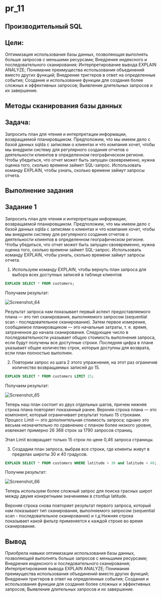 # pr_11
## Производительный SQL

## Цели:
Оптимизация использования базы данных, позволяющая выполнять больше запросов с меньшими ресурсами; Внедрение индексного и последовательного сканирования; Интерпретирование вывода EXPLAIN ANALYZE; Понимание преимущества использования объединений вместо других функций; Внедрение триггеров в ответ на определенные события; Создание и использование функции для создания более сложных и эффективных запросов; Выявление длительных запросов и их завершение.

## Методы сканирования базы данных

## Задача:
Запросить план для чтения и интерпретации информации, возвращаемой планировщиком.
Предположим, что мы имеем дело с базой данных sqlda с записями о клиентах и что компания хочет, чтобы мы внедрили систему для регулярного создания отчетов о
деятельности клиентов в определенном географическом регионе.
Чтобы убедиться, что отчет может быть запущен своевременно, нужна оценка того, сколько времени займет SQL-запрос. Использовать команду EXPLAIN, чтобы узнать,
сколько времени займут запросы отчета.


## Выполнение задания

## Задание 1

Запросить план для чтения и интерпретации информации, возвращаемой планировщиком. Предположим, что мы имеем дело с базой данных sqlda с записями о клиентах и что компания хочет, чтобы мы внедрили систему для регулярного создания отчетов о деятельности клиентов в определенном географическом регионе.
Чтобы убедиться, что отчет может быть запущен своевременно, нужна оценка того, сколько времени займет SQL-запрос. Использовать команду EXPLAIN, чтобы узнать,
сколько времени займут запросы отчета.

1. Используем команду EXPLAIN, чтобы вернуть план запроса для выбора всех доступных записей в таблице клиентов
```sql
EXPLAIN SELECT * FROM customers;
```
Получаем результат:


![Screenshot_64](https://github.com/user-attachments/assets/dbfb74d4-1d18-43b2-ae78-5e156f65b989)



Результат запроса нам показывает первый аспект предоставляемого плана — это тип сканирования, выполняемого запросом (sequential scan - последовательное сканирование).
Затем первое измерение, сообщаемое планировщиком — это начальные затраты, т. е. время, затраченное до начала сканирования.
Следующее число в последовательности указывает общую стоимость выполнения запроса, если будут получены все доступные строки. Последняя цифра в плане указывает общее
количество строк, которые доступны для возврата, если план полностью выполнен.


2. Повторим запрос из шага 2 этого упражнения, на этот раз ограничив количество возвращаемых записей до 15.
```sql
EXPLAIN SELECT * FROM customers LIMIT 15;
```
Получаем результат:


![Screenshot_65](https://github.com/user-attachments/assets/484f47aa-8ed1-4583-85c1-07717961f356)



Теперь наш план состоит из двух отдельных шагов, причем нижняя строка плана повторяет показанный ранее.
Верхняя строка плана — это компонент, который ограничивает результат только 15 строками. Процесс Limit — это дополнительная стоимость запроса; однако это весьма
незначительно по сравнению с планом более низкого уровня,
извлекает примерно 26 368 строк за 1790 запросов страниц.

Этап Limit возвращает только 15 строк по цене 0,46
запроса страницы.


3. Создадим план запроса, выбрав все строки, где клиенты живут в пределах широты 30 и 40 градусов.
```sql
EXPLAIN SELECT * FROM customers WHERE latitude > 30 and latitude < 40;
```

Получим результат:


![Screenshot_66](https://github.com/user-attachments/assets/2a17735e-831e-4068-a178-3f3efce79da6)


Теперь используем более сложный запрос для поиска грасных широт между двумя конкретными значениями в столбце latitude. 

Верхняя строка снова повторяет результат первого запроса, который нам показывает тип сканирования, выполняемого запросом (sequential scan - последовательное сканирование) и т.д
Нижняя строка показывает какой фильтр применяется к каждой строке во время сканирования.


## Вывод
Приобрела навыки оптимизации использования базы данных, позволяющей выполнять больше запросов с меньшими ресурсами; Внедрения индексного и последовательного сканирования; Интерпретирования вывода EXPLAIN ANALYZE; Понимания преимущества использования объединений вместо других функций; Внедрения триггеров в ответ на определенные события; Создания и использования функции для создания более сложных и эффективных запросов; Выявление длительных запросов и их завершение.
